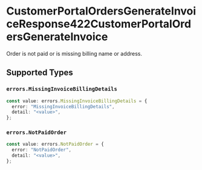 # CustomerPortalOrdersGenerateInvoiceResponse422CustomerPortalOrdersGenerateInvoice

Order is not paid or is missing billing name or address.


## Supported Types

### `errors.MissingInvoiceBillingDetails`

```typescript
const value: errors.MissingInvoiceBillingDetails = {
  error: "MissingInvoiceBillingDetails",
  detail: "<value>",
};
```

### `errors.NotPaidOrder`

```typescript
const value: errors.NotPaidOrder = {
  error: "NotPaidOrder",
  detail: "<value>",
};
```


